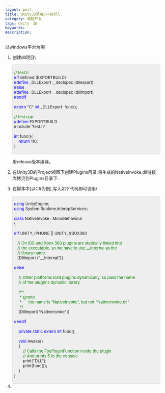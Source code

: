 ```yaml
---
layout: post
title: Unity3D调用C++的dll
category: 编程开发
tags: Unity　3D
keywords: 
description: 
---
```


以windows平台为例

1.  创建dll项目\
    <div
    style="border-right:#cccccc 1px solid;padding-right:5px;border-top:#cccccc 1px solid;padding-left:4px;font-size:13px;padding-bottom:4px;border-left:#cccccc 1px solid;width:98%;word-break:break-all;padding-top:4px;border-bottom:#cccccc 1px solid;background-color:#eeeeee;">

    <span style="color:#008000;">//</span><span
    style="color:#008000;"> test.h</span><span style="color:#008000;">\
     </span><span
    style="color:#0000ff;">\#if</span> defined (EXPORTBUILD)\
     <span
    style="color:#0000ff;">\#define</span> \_DLLExport \_\_declspec (dllexport)\
     <span style="color:#0000ff;">\#else</span>\
     <span
    style="color:#0000ff;">\#define</span> \_DLLExport \_\_declspec (dllimport)\
     <span style="color:#0000ff;">\#endif</span>\
    \
     <span style="color:#0000ff;">extern</span> "C" <span
    style="color:#0000ff;">int</span> \_DLLExport  func();\
    \
     <span style="color:#008000;">//</span><span
    style="color:#008000;"> test.cpp</span><span
    style="color:#008000;">\
     </span><span style="color:#0000ff;">\#define</span> EXPORTBUILD\
     \#include "test.h"\
    \
     <span style="color:#0000ff;">int</span> func(){\
         <span style="color:#0000ff;">return</span> 110;\
     }

    </div>

    用release版本编译。
2.  在Unity3D的Project视图下创建Plugins目录,将生成的NativeInvoke.dll链接库拷贝到Plugins目录下.
3.  在脚本中(以C\#为例),写入如下代码即可调用\
    <div
    style="border-right:#cccccc 1px solid;padding-right:5px;border-top:#cccccc 1px solid;padding-left:4px;font-size:13px;padding-bottom:4px;border-left:#cccccc 1px solid;width:98%;word-break:break-all;padding-top:4px;border-bottom:#cccccc 1px solid;background-color:#eeeeee;">

    <span style="color:#0000ff;">using</span> UnityEngine;\
     <span
    style="color:#0000ff;">using</span> System.Runtime.InteropServices;\
    \
     <span
    style="color:#0000ff;">class</span> NativeInvoke : MonoBehaviour\
     {\
    \
     <span
    style="color:#0000ff;">\#if</span> UNITY\_IPHONE || UNITY\_XBOX360\
    \
        <span style="color:#008000;">//</span><span
    style="color:#008000;"> On iOS and Xbox 360 plugins are statically linked into\
        </span><span style="color:#008000;">//</span><span
    style="color:#008000;"> the executable, so we have to use \_\_Internal as the\
        </span><span style="color:#008000;">//</span><span
    style="color:#008000;"> library name.</span><span
    style="color:#008000;">\
     </span>   [DllImport ("\_\_Internal")]\
    \
     <span style="color:#0000ff;">\#else</span>\
    \
         <span style="color:#008000;">//</span><span
    style="color:#008000;"> Other platforms load plugins dynamically, so pass the name\
         </span><span style="color:#008000;">//</span><span
    style="color:#008000;"> of the plugin's dynamic library.</span><span
    style="color:#008000;">\
     </span>\
         <span style="color:#008000;">/\*</span><span
    style="color:#008000;">\*\
          \* @note\
          \*      the name is "NativeInvoke", but not "NativeInvoke.dll"\
          </span><span style="color:#008000;">\*/</span>\
         [DllImport("NativeInvoke")]\
    \
     <span style="color:#0000ff;">\#endif</span>\
    \
         <span style="color:#0000ff;">private</span> <span
    style="color:#0000ff;">static</span> <span
    style="color:#0000ff;">extern</span> <span
    style="color:#0000ff;">int</span> func();\
    \
         <span style="color:#0000ff;">void</span> Awake()\
         {\
             <span style="color:#008000;">//</span><span
    style="color:#008000;"> Calls the FooPluginFunction inside the plugin\
             </span><span style="color:#008000;">//</span><span
    style="color:#008000;"> And prints 5 to the console</span><span
    style="color:#008000;">\
     </span>        print("DLL");\
             print(func());\
         }\
     }

    </div>

4.  





